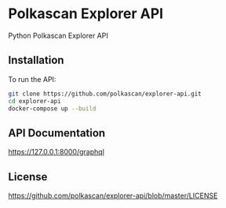 # Polkascan Explorer API
Python Polkascan Explorer API

## Installation
To run the API:

```bash
git clone https://github.com/polkascan/explorer-api.git
cd explorer-api
docker-compose up --build
```

## API Documentation
https://127.0.0.1:8000/graphql

## License
https://github.com/polkascan/explorer-api/blob/master/LICENSE
